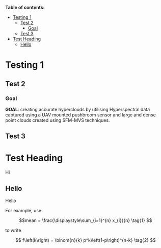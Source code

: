 **Table of contents:**

- [Testing 1](#testing-1)
  - [Test 2](#test-2)
    - [Goal](#goal)
  - [Test 3](#test-3)
- [Test Heading](#test-heading)
  - [Hello](#hello)

# Testing 1

## Test 2

### Goal

**GOAL**: creating accurate hyperclouds by utilising Hyperspectral data captured using a UAV mounted pushbroom sensor and large and dense point clouds created using SFM-MVS techniques.

## Test 3

# Test Heading

Hi

## Hello

Hello

For example, use

$$mean = \frac{\displaystyle\sum_{i=1}^{n} x_{i}}{n} \tag{1} $$

to write

$$
  f\left(k\right) = \binom{n}{k} p^k\left(1-p\right)^{n-k}
  \tag{2}
$$
